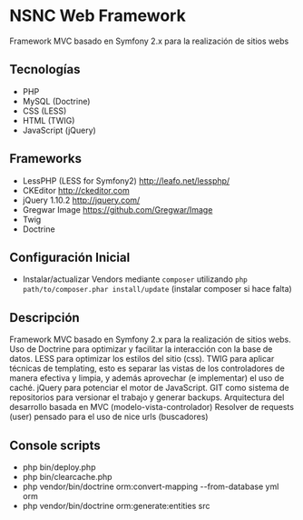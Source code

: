 NSNC Web Framework
=====================

Framework MVC basado en Symfony 2.x para la realización de sitios webs


Tecnologías
-----------
* PHP
* MySQL (Doctrine)
* CSS (LESS)
* HTML (TWIG)
* JavaScript (jQuery)

Frameworks
----------
* LessPHP (LESS for Symfony2) http://leafo.net/lessphp/
* CKEditor http://ckeditor.com
* jQuery 1.10.2 http://jquery.com/
* Gregwar Image https://github.com/Gregwar/Image
* Twig
* Doctrine

Configuración Inicial
---------------------
* Instalar/actualizar Vendors mediante `composer` utilizando `php path/to/composer.phar install/update` (instalar composer si hace falta)

Descripción
--------------------
Framework MVC basado en Symfony 2.x para la realización de sitios webs.
Uso de Doctrine para optimizar y facilitar la interacción con la base de datos.
LESS para optimizar los estilos del sitio (css).
TWIG para aplicar técnicas de templating, esto es separar las vistas de los controladores de manera efectiva y limpia, y además aprovechar (e implementar) el uso de caché.
jQuery para potenciar el motor de JavaScript.
GIT como sistema de repositorios para versionar el trabajo y generar backups.
Arquitectura del desarrollo basada en MVC (modelo-vista-controlador)
Resolver de requests (user) pensado para el uso de nice urls (buscadores)

Console scripts
--------------------
* php bin/deploy.php
* php bin/clearcache.php
* php vendor/bin/doctrine orm:convert-mapping --from-database yml orm
* php vendor/bin/doctrine orm:generate:entities src
